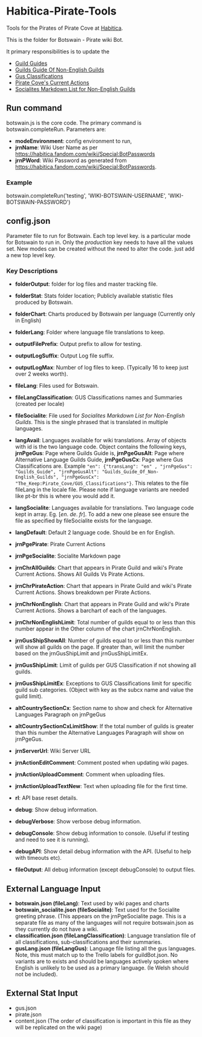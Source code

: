 # Habitica-Pirate-Tools
Tools for the Pirates of Pirate Cove at [Habitica](http://www.habitica.com).

This is the folder for Botswain - Pirate wiki Bot. 

It primary responsibilities is to update the 
+ [Guild Guides](https://habitica.fandom.com/wiki/Guilds_Guide) 
+ [Guilds Guide Of Non-English Guilds](https://habitica.fandom.com/wiki/Guilds_Guide_Of_Non-English_Guilds)
+ [Gus Classifications](https://habitica.fandom.com/wiki/The_Keep:Pirate_Cove/GUS_Classifications)
+ [Pirate Cove's Current Actions](https://habitica.fandom.com/wiki/The_Keep:Pirate_Cove/Current_Actions)
+ [Socialites Markdown List for Non-English Guilds](https://habitica.fandom.com/wiki/Socialites_Markdown_List_for_Non-English_Guilds)

## Run command
botswain.js is the core code. The primary command is botswain.completeRun.
Parameters are:
+ **modeEnvironment**: config environment to run, 
+ **jrnName**: Wiki User Name as per https://habitica.fandom.com/wiki/Special:BotPasswords
+ **jrnPWord**: Wiki Password as generated from https://habitica.fandom.com/wiki/Special:BotPasswords.
  

### Example
botswain.completeRun('testing', 'WIKI-BOTSWAIN-USERNAME', 'WIKI-BOTSWAIN-PASSWORD')

## config.json
Parameter file to run for Botswain. Each top level key. is a particular mode for Botswain to run in. Only the *production* key needs to have all the values set. New modes can be created without the need to alter the code. just add a new top level key. 

### Key Descriptions
+ **folderOutput**: folder for log files and master tracking file.
+ **folderStat**: Stats folder location; Publicly available statistic files produced by Botswain.
+ **folderChart**: Charts produced by Botswain per language (Currently only in English)
+ **folderLang**: Folder where language file translations to keep.

+ **outputFilePrefix**: Output prefix to allow for testing.
+ **outputLogSuffix**: Output Log file suffix.
+ **outputLogMax**:  Number of log files to keep. (Typically 16 to keep just over 2 weeks worth).

+ **fileLang**: Files used for Botswain.
+ **fileLangClassification**: GUS Classifications names and Summaries (created per locale)
+ **fileSocialite**: File used for *Socialites Markdown List for Non-English Guilds*. This is the single phrased that is translated in multiple languages.

+ **langAvail**: Languages available for wiki translations. Array of objects with id is the two language code. Object contains the following keys, **jrnPgeGus**: Page where Guilds Guide is, **jrnPgeGusAlt**: Page where Alternative Language Guilds Guide, **jrnPgeGusCx**: Page where Gus Classifications are. Example `"en": {"transLang": "en" , "jrnPgeGus": "Guilds_Guide", "jrnPgeGusAlt": "Guilds_Guide_Of_Non-English_Guilds", "jrnPgeGusCx": "The_Keep:Pirate_Cove/GUS_Classifications"}`. This relates to the file fileLang in the locale file. Please note if language variants are needed like pt-br this is where you would add it.
+ **langSocialite**: Languages available for  translations. Two language code kept in array. Eg. [*en*. *de*. *fr*]. To add a new one please see ensure the file as specified by fileSocialite exists for the language.
+ **langDefault**: Default 2 language code. Should be en for English.

+ **jrnPgePirate**: Pirate Current Actions
+ **jrnPgeSocialite**: Socialite Markdown page

+ **jrnChrAllGuilds**: Chart that appears in Pirate Guild and wiki's Pirate Current Actions. Shows All Guilds Vs Pirate Actions.
+ **jrnChrPirateAction**: Chart that appears in Pirate Guild and wiki's Pirate Current Actions. Shows breakdown per Pirate Actions.
+ **jrnChrNonEnglish**: Chart that appears in Pirate Guild and wiki's Pirate Current Actions. Shows a barchart of each of the languages.
+ **jrnChrNonEnglishLimit**: Total number of guilds equal to or less than this number appear in the Other column of the chart jrnChrNonEnglish.

+ **jrnGusShipShowAll**: Number of guilds equal to or less than this number will show all guilds on the page. If greater than, will limit the number based on the jrnGusShipLimit and jrnGusShipLimitEx.
+ **jrnGusShipLimit**: Limit of guilds per GUS Classification if not showing all guilds.
+ **jrnGusShipLimitEx**: Exceptions to GUS Classifications limit for specific guild sub categories. (Object with key as the subcx name and value the guild limit).

+ **altCountrySectionCx**: Section name to show and check for Alternative Languages Paragraph on jrnPgeGus
+ **altCountrySectionCxLimitShow**: If the total number of guilds is greater than this number the Alternative Languages Paragraph will show on jrnPgeGus.


+ **jrnServerUrl**: Wiki Server URL
+ **jrnActionEditComment**: Comment posted when updating wiki pages.
+ **jrnActionUploadComment**: Comment when uploading files.
+ **jrnActionUploadTextNew**: Text when uploading file for the first time.

+ **rl**: API base reset details.  

+ **debug**: Show debug information.
+ **debugVerbose**: Show verbose debug information.
+ **debugConsole**: Show debug information to console. (Useful if testing and need to see it is running).
+ **debugAPI**: Show detail debug information with the API. (Useful to help with timeouts etc).
+ **fileOutput**: All debug information (except debugConsole) to output files. 

## External Language Input
+ **botswain.json (fileLang)**: Text used by wiki pages and charts
+ **botswain_socialite.json (fileSocialite)**: Text used for the Socialite greeting phrase. (This appears on the jrnPgeSocialite page. This is a separate file as many of the languages will not require botswain.json as they currently do not have a wiki.
+ **classification.json (fileLangClassification)**: Language translation file of all classifications, sub-classifications and their summaries.
+ **gusLang.json (fileLangGus)**: Language file listing all the gus languages. Note, this must match up to the Trello labels for guildBot.json. No variants are to exists and should be languages actively spoken where English is unlikely to be used as a primary language. (Ie Welsh should not be included).

## External Stat Input
+ gus.json 
+ pirate.json
+ content.json (The order of classification is important in this file as they will be replicated on the wiki page)